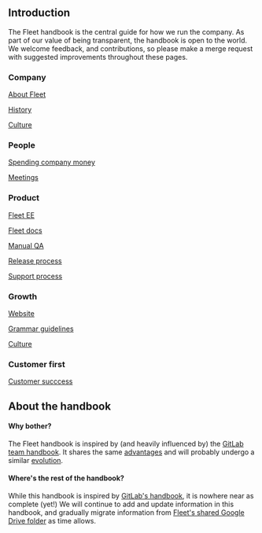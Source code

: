 ## Introduction

The Fleet handbook is the central guide for how we run the company. As part of our value of being transparent, the handbook is open to the world. We welcome feedback, and contributions, so please make a merge request with suggested improvements throughout these pages.  

### Company

[About Fleet](./company.md#about-fleet)

[History](./company#history)

[Culture](./company#culture)

### People

[Spending company money](./people#spending-company-money)

[Meetings](./people#meetings)

### Product

[Fleet EE](./product#fleet-ee)

[Fleet docs](./product#fleet-docs)

[Manual QA](./product#manual-qa)

[Release process](./product#release-process)

[Support process](./product#release-process)

### Growth

[Website](./growth#website)

[Grammar guidelines](./growth#grammar-guidelines)

[Culture](./growth#culture)

### Customer first

[Customer succcess](./customer-first#customer-success)


## About the handbook

#### Why bother?
The Fleet handbook is inspired by (and heavily influenced by) the [GitLab team handbook](https://about.gitlab.com/handbook/about/).  It shares the same [advantages](https://about.gitlab.com/handbook/about/#advantages) and will probably undergo a similar [evolution](https://about.gitlab.com/handbook/ceo/#evolution-of-the-handbook).

#### Where's the rest of the handbook?
While this handbook is inspired by [GitLab's handbook](https://about.gitlab.com/handbook/), it is nowhere near as complete (yet!)  We will continue to add and update information in this handbook, and gradually migrate information from [Fleet's shared Google Drive folder](https://drive.google.com/drive/u/0/folders/1StSOI3HNcsl9VleXxNWfUBT2co7h44OG) as time allows.


<meta name="maintainedBy" value="mike-j-thomas">


